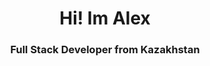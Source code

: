 <div id="header" align="center">
  <h1>Hi! Im Alex</h1>
  <h3>Full Stack Developer from Kazakhstan</h3>
</div>
